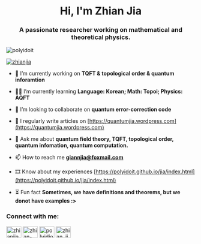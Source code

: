 <h1 align="center">Hi, I'm Zhian Jia</h1>
<h3 align="center">A passionate researcher working on mathematical and theoretical physics.</h3>

<p align="left"> <img src="https://komarev.com/ghpvc/?username=polyidoit&label=Profile%20views&color=0e75b6&style=flat" alt="polyidoit" /> </p>

<p align="left"> <a href="https://twitter.com/zhianjia" target="blank"><img src="https://img.shields.io/twitter/follow/zhianjia?logo=twitter&style=for-the-badge" alt="zhianjia" /></a> </p>

- 🔭 I’m currently working on **TQFT & topological order & quantum inforamtion**

- 🙇🏼 I’m currently learning **Language: Korean; Math: Topoi; Physics: AQFT**

- 👯 I’m looking to collaborate on **quantum error-correction code**

- 📠 I regularly write articles on [https://quantumjia.wordpress.com](https://quantumjia.wordpress.com)

- 💬 Ask me about **quantum field theory, TQFT, topological order, quantum infomation, quantum computation.**

- 📫 How to reach me **giannjia@foxmail.com**

- 🎞️ Know about my experiences [https://polyidoit.github.io/jia/index.html](https://polyidoit.github.io/jia/index.html)

- ⏳ Fun fact **Sometimes, we have definitions and theorems, but we donot have examples :>**

<h3 align="left">Connect with me:</h3>
<p align="left">
<a href="https://twitter.com/zhianjia" target="blank"><img align="center" src="https://raw.githubusercontent.com/rahuldkjain/github-profile-readme-generator/master/src/images/icons/Social/twitter.svg" alt="zhianjia" height="30" width="40" /></a>
<a href="https://linkedin.com/in/zhian-jia-9047a0268" target="blank"><img align="center" src="https://raw.githubusercontent.com/rahuldkjain/github-profile-readme-generator/master/src/images/icons/Social/linked-in-alt.svg" alt="zhian-jia-9047a0268" height="30" width="40" /></a>
<a href="https://fb.com/polyidiot" target="blank"><img align="center" src="https://raw.githubusercontent.com/rahuldkjain/github-profile-readme-generator/master/src/images/icons/Social/facebook.svg" alt="polyidiot" height="30" width="40" /></a>
<a href="https://instagram.com/zhian_jia" target="blank"><img align="center" src="https://raw.githubusercontent.com/rahuldkjain/github-profile-readme-generator/master/src/images/icons/Social/instagram.svg" alt="zhian_jia" height="30" width="40" /></a>
</p>

